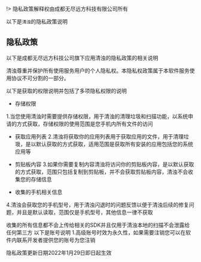 !> 隐私政策解释权由成都无尽远方科技有限公司所有

以下是` 清浊 `的隐私政策说明

## 隐私政策

以下是成都无尽远方科技公司旗下应用清浊的隐私政策的相关说明

清浊尊重并保护所有使用服务用户的个人隐私权。本隐私权政策属于本软件服务使用协议不可分割的一部分。

以下是获取的权限说明并包括了多项隐私权限的说明

- 存储权限

1.当您使用清浊时需要提供存储权限，用于清浊的清理垃圾和扫描功能，以系统申请的方式获取，存储权限的使用范围是您手机内所有文件的访问

- 获取应用列表
2.清浊将获取你的应用列表用于获取应用的文件，用于清理垃圾，是以默认获取的方式获取，适用范围是获取所有安装的应用包括您的系统应用等

- 剪贴板内容
3.如果你需要复制内容清浊将访问你的剪贴板内容，是以默认获取的方式获取，范围只包括复制到剪贴板，并不会获取剪贴板内容，清浊不会收集您的存储信息

- 收集的手机相关信息

4.清浊会获取您的手机型号，用于清浊闪退时的问题反馈以便于清浊后续的修复问题，并且是默认读取，范围仅是手机型号，其他信息一律不获取

收集的所有信息都不会上传给相关的SDK并且仅用于清浊本地的扫描不会泄露给任何第三方
以下是账号说明
1.高级账号时效为永久性，如果需要注销您可以在软件内联系开发者提供您的账号为您注销

隐私政策更新日期2022年1月29日即日起生效